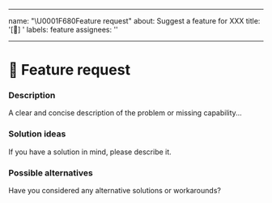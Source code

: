 
---
name: "\U0001F680Feature request"
about: Suggest a feature for XXX
title: '[🚀] '
labels: feature
assignees: ''

---

<!--🔅🔅🔅🔅🔅🔅🔅🔅🔅🔅🔅🔅🔅🔅🔅🔅🔅🔅🔅🔅🔅🔅🔅🔅🔅🔅🔅🔅🔅🔅🔅

To expedite issue processing please search open and closed issues before submitting a new one.
Existing issues often contain information about workarounds, resolution, or progress updates.

🔅🔅🔅🔅🔅🔅🔅🔅🔅🔅🔅🔅🔅🔅🔅🔅🔅🔅🔅🔅🔅🔅🔅🔅🔅🔅🔅🔅🔅🔅🔅🔅🔅-->

# :rocket: Feature request

### Description

<!-- ✍️--> A clear and concise description of the problem or missing capability...


### Solution ideas

<!-- ✍️--> If you have a solution in mind, please describe it.


### Possible alternatives

<!-- ✍️--> Have you considered any alternative solutions or workarounds?

